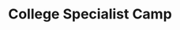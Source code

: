 ---
title: College Specialist Camp
location: AIA World Headquarters, Xenia, OH
image: /uploads/football/Kornblue Logo March 2016.JPG
permalink: /football/event/college
start_date: May 26-28, 2017
end_date: 
layout: page
alt_url: 'http://www.kornbluekicking.com/?p=4429'
short_description: "A limited number of collegiate specialists are invited to take advantage of this camp. Kickers, punters, & long snappers will receive in-depth technical training and will be challenged on and off the field. Several of the nation’s top specialists will attend this event. Camp fee's will be $295 before 7/1 and $345 there after. Fees cover and include 2 instructional field sessions, 1 film session, housing, meals, and a training shirt."
sport: football
---